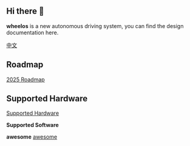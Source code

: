 ## Hi there 👋

**wheelos** is a new autonomous driving system, you can find the design documentation here.

[中文](https://cx8sal2qit.feishu.cn/wiki/YOSmwe8qZiui6IkxIQScz7SMnzJ?from=from_copylink)

<!--

**Here are some ideas to get you started:**

🙋‍♀️ A short introduction - what is your organization all about?
🌈 Contribution guidelines - how can the community get involved?
👩‍💻 Useful resources - where can the community find your docs? Is there anything else the community should know?
🍿 Fun facts - what does your team eat for breakfast?
🧙 Remember, you can do mighty things with the power of [Markdown](https://docs.github.com/github/writing-on-github/getting-started-with-writing-and-formatting-on-github/basic-writing-and-formatting-syntax)
-->

## Roadmap

[2025 Roadmap](https://github.com/wheelos/wheelos.github.io/blob/main/roadmap/2025.md)

## Supported Hardware
[Supported Hardware](https://github.com/Desting-lly/.github/blob/main/profile/HardWare.md)


**Supported Software**


**awesome**
[awesome](https://github.com/luanshiyinyang/awesome-multiple-object-tracking)
